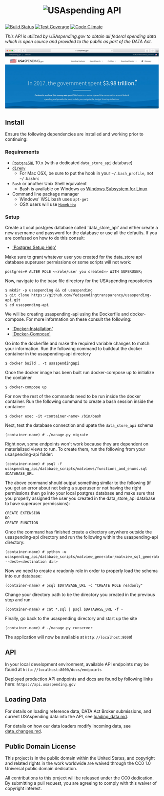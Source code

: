 # <p align="center"><img src="https://www.usaspending.gov/img/logo@2x.png" alt="USAspending API"></p>

[![Build Status](https://travis-ci.org/fedspendingtransparency/usaspending-api.svg?branch=master)](https://travis-ci.org/fedspendingtransparency/usaspending-api) [![Test Coverage](https://codeclimate.com/github/fedspendingtransparency/usaspending-api/badges/coverage.svg)](https://codeclimate.com/github/fedspendingtransparency/usaspending-api/coverage) [![Code Climate](https://codeclimate.com/github/fedspendingtransparency/usaspending-api/badges/gpa.svg)](https://codeclimate.com/github/fedspendingtransparency/usaspending-api)

_This API is utilized by USAspending.gov to obtain all federal spending data which is open source and provided to the public as part of the DATA Act._

![USAspending Landing Page](readme.jpg?raw=true "Readme")

## Install

Ensure the following dependencies are installed and working prior to continuing:

### Requirements
- [`PostgreSQL`](https://www.postgresql.org/download/) 10.x (with a dedicated `data_store_api` database)
- [`direnv`](https://github.com/direnv/direnv#install)
  - For Mac OSX, be sure to put the hook in your `~/.bash_profile`, not `~/.bashrc`
- `Bash` or another Unix Shell equivalent
  - Bash is available on Windows as [Windows Subsystem for Linux](https://docs.microsoft.com/en-us/windows/wsl/install-win10)
- Command line package manager
  - Windows' WSL bash uses `apt-get`
  - OSX users will use [`Homebrew`](https://brew.sh/)

### Setup
Create a Local postgres database called 'data_store_api' and either create a new username and password for the database or use all the defaults.  If you are confused on how to do this consult: 
 - ['Postgres Setup Help'](https://medium.com/coding-blocks/creating-user-database-and-adding-access-on-postgresql-8bfcd2f4a91e)

Make sure to grant whatever user you created for the data_store api database superuser permissions or some scripts will not work:

    postgres=# ALTER ROLE <<role/user you created>> WITH SUPERUSER;

Now, navigate to the base file directory for the USAspending repositories

    $ mkdir -p usaspending && cd usaspending
    $ git clone https://github.com/fedspendingtransparency/usaspending-api.git
    $ cd usaspending-api

We will be creating usaspending-api using the Dockerfile and docker-compose.  For more information on these consult the following:
 - ['Docker-Installation'](https://docs.docker.com/install/)
 - ['Docker-Compose'](https://docs.docker.com/compose/)

Go into the dockerfile and make the required variable changes to match your information.
Run the following command to buildout the docker container in the usaspending-api directory

    $ docker build . -t usaspendingapi

Once the docker image has been built run docker-compose up to initialize the container

    $ docker-compose up

For now the rest of the commands need to be run inside the docker container. Run the following command to create a bash session inside the container:

    $ docker exec -it <container-name> /bin/bash

Next, test the database connection and upate the `data_store_api` schema

    (container-name) # ./manage.py migrate

Right now, some endpoints won't work because they are dependent on materialized views to run. To create them, run the following from your usaspending-api folder:

    (container-name) # psql -f usaspending_api/database_scripts/matviews/functions_and_enums.sql $DATABASE_URL

The above command should output something similar to the following (if you get an error about not being a superuser or not having the right permissions then go into your local postgres database and make sure that you properly assigned the user you created in the data_store_api database to have superuser permissions):

    CREATE EXTENSION
    DO
    CREATE FUNCTION

Once the command has finished create a directory anywhere outside the usaspending-api directory and run the following within the usaspending-api directory:

    (container-name) # python -u usaspending_api/database_scripts/matview_generator/matview_sql_generator.py --dest=<destination dir>

Now we need to create a readonly role in order to properly load the schema into our database:

    (container-name) # psql $DATABASE_URL -c "CREATE ROLE readonly"

Change your directory path to be the directory you created in the previous step and run:

    (container-name) # cat *.sql | psql $DATABASE_URL -f -

Finally, go back to the usaspending directory and start up the site

    (container-name) # ./manage.py runserver

The application will now be available at `http://localhost:8000`!

## API

In your local development environment, available API endpoints may be found at `http://localhost:8000/docs/endpoints`

Deployed production API endpoints and docs are found by following links here: `https://api.usaspending.gov`

## Loading Data

For details on loading reference data, DATA Act Broker submissions, and current USAspending data into the API, see [loading_data.md](loading_data.md).

For details on how our data loaders modify incoming data, see [data_changes.md](data_changes.md).

## Public Domain License

This project is in the public domain within the United States, and copyright and related rights in the work worldwide are waived through the CC0 1.0 Universal public domain dedication.

All contributions to this project will be released under the CC0 dedication. By submitting a pull request, you are agreeing to comply with this waiver of copyright interest.
